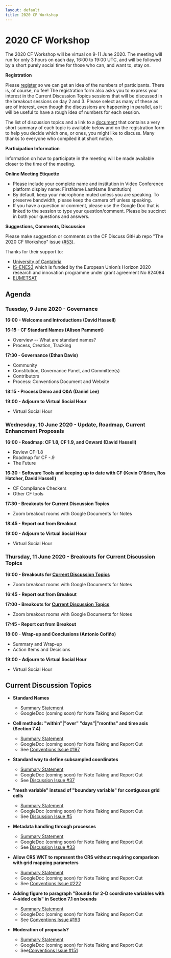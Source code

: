 ```yaml
---
layout: default
title: 2020 CF Workshop
---
```


# 2020 CF Workshop

The 2020 CF Workshop will be virtual on 9-11 June 2020.
The meeting will run for only 3 hours on each day, 16:00 to 19:00 UTC,
and will be followed by a short purely social time for those who can, and want to, stay on.

**Registration**

Please [register](https://forms.gle/RoKHT4h8hnBN23Pk7) so we can get an idea
of the numbers of participants. There is, of course, no fee!
The registration form also asks you to express your interest in the
Current Discussion Topics sessions that will be discussed in the breakout sessions
on day 2 and 3. Please select as many of these as are of interest, even though the discussions
are happening in parallel, as it will be useful to have a rough idea of numbers for each session.

The list of discussion topics and a link to a
[document](https://docs.google.com/document/d/1urPWngzDCuHTrfpA8nedGoRDVKXs5OmjqO8M6i3UZJM/edit)
that contains a very short summary of each topic is available below and on the registration
form to help you decide which one, or ones, you might like to discuss.
Many thanks to everyone who compiled it at short notice.

**Participation Information**

Information on how to participate in the meeting will be made available
closer to the time of the meeting.

**Online Meeting Etiquette**
* Please include your complete name and institution in Video Conference platform display name:
  FirstName LastName (Institution)
* By default, keep your microphone muted unless you are speaking.
  To preserve bandwidth, please keep the camera off unless speaking.
* If you have a question or comment, please use the Google Doc that is linked
  to the session to type your question/comment.
  Please be succinct in both your questions and answers.

**Suggestions, Comments, Discussion**

Please make suggestion or comments on the CF Discuss GitHub repo "The 2020 CF Workshop"
issue ([#53](https://github.com/cf-convention/discuss/issues/53)).

Thanks for their support to:
 - [University of Cantabria](https://web.unican.es/en/)
 - [IS-ENES3](https://is.enes.org/) which is funded by the European Union’s Horizon 2020 research and innovation programme under grant agreement No 824084
 - [EUMETSAT](https://www.eumetsat.int/)

## Agenda

### Tuesday, 9 June 2020 - Governance
**16:00 - Welcome and Introductions (David Hassell)**

**16:15 - CF Standard Names (Alison Pamment)**
* Overview -- What are standard names?
* Process, Creation, Tracking

**17:30 - Governance (Ethan Davis)**
* Community
* Constitution, Governance Panel, and Committee(s)
* Contributors
* Process: Conventions Document and Website

**18:15 - Process Demo and Q&A (Daniel Lee)**

**19:00 - Adjourn to Virtual Social Hour**
* Virtual Social Hour

### Wednesday, 10 June 2020 - Update, Roadmap, Current Enhancment Proposals
**16:00 - Roadmap: CF 1.8, CF 1.9, and Onward (David Hassell)**
* Review CF-1.8
* Roadmap for CF -.9
* The Future

**16:30 - Software Tools and keeping up to date with CF (Kevin O'Brien, Ros Hatcher, David Hassell)**
* CF Compliance Checkers
* Other CF tools

**17:30 - Breakouts for Current Discussion Topics**
* Zoom breakout rooms with Google Documents for Notes

**18:45 - Report out from Breakout**

**19:00 - Adjourn to Virtual Social Hour**
* Virtual Social Hour

### Thursday, 11 June 2020 - Breakouts for Current Discussion Topics
**16:00 - Breakouts for [Current Discussion Topics](#current-discussion-topics)**
* Zoom breakout rooms with Google Documents for Notes

**16:45 - Report out from Breakout**
        
**17:00 - Breakouts for [Current Discussion Topics](#current-discussion-topics)**
* Zoom breakout rooms with Google Documents for Notes
        
**17:45 - Report out from Breakout**

**18:00 - Wrap-up and Conclusions (Antonio Cofiño)**
* Summary and Wrap-up
* Action Items and Decisions

**19:00 - Adjourn to Virtual Social Hour**
* Virtual Social Hour

## Current Discussion Topics

* **Standard Names**
  * [Summary Statement](https://docs.google.com/document/d/1urPWngzDCuHTrfpA8nedGoRDVKXs5OmjqO8M6i3UZJM/edit#heading=h.uz8gofyci4rg)
  * GoogleDoc (coming soon) for Note Taking and Report Out
  
* **Cell methods: "within"\|"over" "days"\|"months" and time axis (Section 7.4)**
  * [Summary Statement](https://docs.google.com/document/d/1urPWngzDCuHTrfpA8nedGoRDVKXs5OmjqO8M6i3UZJM/edit#heading=h.jykkruknxpn1)
  * GoogleDoc (coming soon) for Note Taking and Report Out
  * See [Conventions Issue #197](https://github.com/cf-convention/cf-conventions/issues/197)
 
* **Standard way to define subsampled coordinates**
  * [Summary Statement](https://docs.google.com/document/d/1urPWngzDCuHTrfpA8nedGoRDVKXs5OmjqO8M6i3UZJM/edit#heading=h.npjzrt8h11om) 
  * GoogleDoc (coming soon) for Note Taking and Report Out
  * See [Discussion Issue #37](https://github.com/cf-convention/discuss/issues/37)
 
* **"mesh variable" instead of "boundary variable" for contiguous grid cells**
  * [Summary Statement](https://docs.google.com/document/d/1urPWngzDCuHTrfpA8nedGoRDVKXs5OmjqO8M6i3UZJM/edit#heading=h.7u2qc3amtkb) 
  * GoogleDoc (coming soon) for Note Taking and Report Out
  * See [Discussion Issue #5](https://github.com/cf-convention/discuss/issues/5)
 
* **Metadata handling through processes**
  * [Summary Statement](https://docs.google.com/document/d/1urPWngzDCuHTrfpA8nedGoRDVKXs5OmjqO8M6i3UZJM/edit#heading=h.4k5u5woia0ke) 
  * GoogleDoc (coming soon) for Note Taking and Report Out
  * See [Discussion Issue #33](https://github.com/cf-convention/discuss/issues/33)
 
* **Allow CRS WKT to represent the CRS without requiring comparison with grid mapping parameters**
  * [Summary Statement](https://docs.google.com/document/d/1urPWngzDCuHTrfpA8nedGoRDVKXs5OmjqO8M6i3UZJM/edit#heading=h.ao5tcxspvnmy) 
  * GoogleDoc (coming soon) for Note Taking and Report Out
  * See [Conventions Issue #222](https://github.com/cf-convention/cf-conventions/issues/222)
 
* **Adding figure to paragraph "Bounds for 2-D coordinate variables with 4-sided cells" in Section 7.1 on bounds**
  * [Summary Statement](https://docs.google.com/document/d/1urPWngzDCuHTrfpA8nedGoRDVKXs5OmjqO8M6i3UZJM/edit#heading=h.wpbusqqe4vz2) 
  * GoogleDoc (coming soon) for Note Taking and Report Out
  * See [Conventions Issue #193](https://github.com/cf-convention/cf-conventions/issues/193)
 
* **Moderation of proposals?**
  * [Summary Statement](https://docs.google.com/document/d/1urPWngzDCuHTrfpA8nedGoRDVKXs5OmjqO8M6i3UZJM/edit#heading=h.jof6l6da7mbf)
  * GoogleDoc (coming soon) for Note Taking and Report Out
  * See[Conventions Issue #151](https://github.com/cf-convention/cf-conventions/issues/151)
